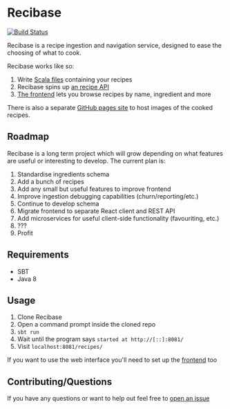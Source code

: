 # Recibase

[![Build Status](https://travis-ci.org/The-Silverwood-Institute/Recibase.svg?branch=master)](https://travis-ci.org/The-Silverwood-Institute/Recibase)

Recibase is a recipe ingestion and navigation service, designed to ease the choosing of what to cook.

Recibase works like so:

1. Write [Scala files][recipes] containing your recipes
2. Recibase spins up [an recipe API][recipe-api]
3. [The frontend][frontend] lets you browse recipes by name, ingredient and more

There is also a separate [GitHub pages site](https://github.com/The-Silverwood-Institute/Recipe-Images/) to host images of the cooked recipes.

## Roadmap

Recibase is a long term project which will grow depending on what features are useful or interesting to develop. The current plan is:

1. Standardise ingredients schema
2. Add a bunch of recipes
3. Add any small but useful features to improve frontend
4. Improve ingestion debugging capabilities (churn/reporting/etc.)
5. Continue to develop schema
6. Migrate frontend to separate React client and REST API
7. Add microservices for useful client-side functionality (favouriting, etc.)
8. ???
9. Profit

## Requirements

- SBT
- Java 8

## Usage

1. Clone Recibase
2. Open a command prompt inside the cloned repo
3. `sbt run`
4. Wait until the program says `started at http://[::]:8081/`
5. Visit `localhost:8081/recipes/`

If you want to use the web interface you'll need to set up the [frontend][frontend] too

## Contributing/Questions

If you have any questions or want to help out feel free to [open an issue][new-issue]

[recipes]: https://github.com/The-Silverwood-Institute/Recibase/tree/master/src/main/scala/com/herokuapp/recibase/recipes
[recipe-api]: http://recibase-api.herokuapp.com/recipes/
[frontend]: https://github.com/The-Silverwood-Institute/Frontend
[git-submodules]: https://git-scm.com/book/en/v2/Git-Tools-Submodules
[new-issue]: https://github.com/The-Silverwood-Institute/Recibase/issues/new
